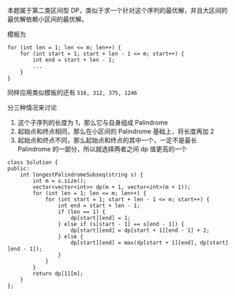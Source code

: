 本题属于第二类区间型 DP，类似于求一个针对这个序列的最优解，并且大区间的最优解依赖小区间的最优解。

模板为
```
for (int len = 1; len <= m; len++) {
    for (int start = 1; start + len - 1 <= m; start++) {
        int end = start + len - 1;
        ...
    }
}
```

同样应用类似模板的还有 `516, 312, 375, 1246`

分三种情况来讨论
1. 这个子序列的长度为 1，那么它与自身组成 Palindrome
2. 起始点和终点相同，那么在小区间的 Palindrome 基础上，将长度再加 2
3. 起始点和终点不同，那么起始点和终点的其中一个，一定不是最长 Palindrome 的一部分，所以就选择两者之间 dp 值更高的一个
```
class Solution {
public:
    int longestPalindromeSubseq(string s) {
        int m = s.size();
        vector<vector<int>> dp(m + 1, vector<int>(m + 1));
        for (int len = 1; len <= m; len++) {
            for (int start = 1; start + len - 1 <= m; start++) {
                int end = start + len - 1;
                if (len == 1) {
                    dp[start][end] = 1;
                } else if (s[start - 1] == s[end - 1]) {
                    dp[start][end] = dp[start + 1][end - 1] + 2;
                } else {
                    dp[start][end] = max(dp[start + 1][end], dp[start][end - 1]);
                }
            }
        }
        return dp[1][m];
    }
};
```

